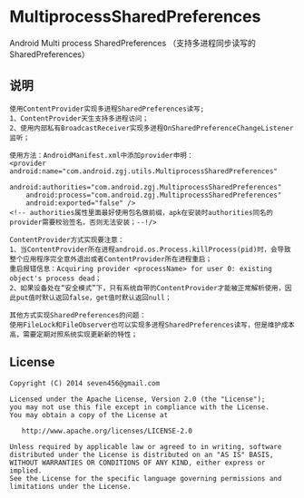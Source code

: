# MultiprocessSharedPreferences
Android Multi process SharedPreferences （支持多进程同步读写的SharedPreferences）

## 说明
	使用ContentProvider实现多进程SharedPreferences读写;
	1、ContentProvider天生支持多进程访问；
	2、使用内部私有BroadcastReceiver实现多进程OnSharedPreferenceChangeListener监听；
	
	使用方法：AndroidManifest.xml中添加provider申明：
	<provider android:name="com.android.zgj.utils.MultiprocessSharedPreferences"
		android:authorities="com.android.zgj.MultiprocessSharedPreferences"
		android:process="com.android.zgj.MultiprocessSharedPreferences"
		android:exported="false" />
	<!-- authorities属性里面最好使用包名做前缀，apk在安装时authorities同名的provider需要校验签名，否则无法安装；--!/>
	
	ContentProvider方式实现要注意：
	1、当ContentProvider所在进程android.os.Process.killProcess(pid)时，会导致整个应用程序完全意外退出或者ContentProvider所在进程重启；
	重启报错信息：Acquiring provider <processName> for user 0: existing object's process dead；
	2、如果设备处在“安全模式”下，只有系统自带的ContentProvider才能被正常解析使用，因此put值时默认返回false，get值时默认返回null；
	
	其他方式实现SharedPreferences的问题：
	使用FileLock和FileObserver也可以实现多进程SharedPreferences读写，但是维护成本高，需要定期对照系统实现更新新的特性；

## License

    Copyright (C) 2014 seven456@gmail.com
    
    Licensed under the Apache License, Version 2.0 (the "License");
    you may not use this file except in compliance with the License.
    You may obtain a copy of the License at
    
       http://www.apache.org/licenses/LICENSE-2.0
    
    Unless required by applicable law or agreed to in writing, software
    distributed under the License is distributed on an "AS IS" BASIS,
    WITHOUT WARRANTIES OR CONDITIONS OF ANY KIND, either express or implied.
    See the License for the specific language governing permissions and
    limitations under the License.
